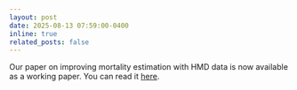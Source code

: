 ```yaml
---
layout: post
date: 2025-08-13 07:59:00-0400
inline: true
related_posts: false
---
```


Our paper on improving mortality estimation with HMD data is now available as a working paper. You can read it [here](/assets/pdf/VID-WP2025_02.pdf).
